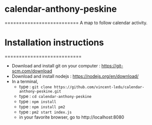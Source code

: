 # calendar-anthony-peskine
==========================
A map to follow calendar activity.

# Installation instructions
===========================
* Download and install git on your computer : https://git-scm.com/download
* Download and install nodejs : https://nodejs.org/en/download/
* In a terminal, 
  * type : ```git clone https://github.com/vincent-ledu/calendar-anthony-peskine.git```
  * type : ```cd calendar-anthony-peskine```
  * type : ```npm install```
  * type : ```npm install pm2```
  * type : ```pm2 start index.js```
  * in your favorite browser, go to http://localhost:8080
